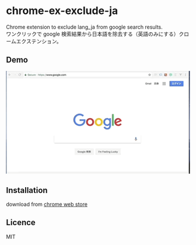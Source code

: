 chrome-ex-exclude-ja
===

Chrome extension to exclude lang_ja from google search results.  
ワンクリックで google 検索結果から日本語を除去する（英語のみにする）クロームエクステンション。

## Demo

<img src="https://github.com/fitzr/chrome-ex-exclude-ja/blob/asset/exclude.gif" width="600">

## Installation

download from [chrome web store](https://chrome.google.com/webstore/detail/exclude-langja/dehkcdieahficpfmihhbdpnjmoicbemm)

## Licence

MIT
